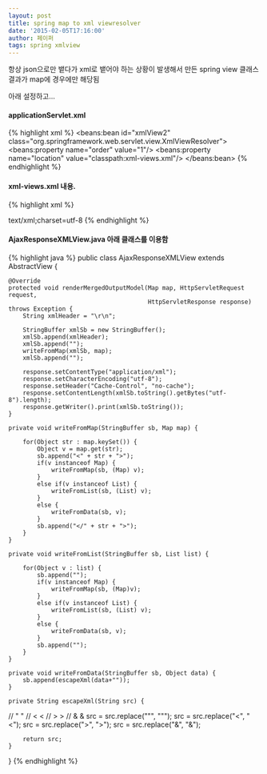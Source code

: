```yaml
---
layout: post
title: spring map to xml viewresolver
date: '2015-02-05T17:16:00'
author: 페이퍼
tags: spring xmlview
---
```

항상 json으로만 뱉다가 xml로 뱉어야 하는 상황이 발생해서 만든 spring view 클래스  
결과가 map에 경우에만 해당됨

아래 설정하고...
#### applicationServlet.xml
{% highlight xml %}
    <beans:bean id="xmlView2" class="org.springframework.web.servlet.view.XmlViewResolver">
        <beans:property name="order" value="1"/>
        <beans:property name="location" value="classpath:xml-views.xml"/>
    </beans:bean>
{% endhighlight %}

#### xml-views.xml 내용.
{% highlight xml %}
<?xml version="1.0" encoding="UTF-8"?>
<!DOCTYPE beans PUBLIC "-//SPRING//DTD BEAN//EN"
        "http://www.springframework.org/dtd/spring-beans.dtd">
<beans>
    <bean name="xmlView"  class="com.xxxxx.view.AjaxResponseXMLView">
        <property name="contentType">
            <value>text/xml;charset=utf-8</value>
        </property>
    </bean>
</beans>
{% endhighlight %}

#### AjaxResponseXMLView.java 아래 클래스를 이용함
{% highlight java %}
public class AjaxResponseXMLView extends AbstractView {

    @Override
    protected void renderMergedOutputModel(Map map, HttpServletRequest request,
                                           HttpServletResponse response) throws Exception {
        String xmlHeader = "\r\n";

        StringBuffer xmlSb = new StringBuffer();
        xmlSb.append(xmlHeader);
        xmlSb.append("");
        writeFromMap(xmlSb, map);
        xmlSb.append("");

        response.setContentType("application/xml");
        response.setCharacterEncoding("utf-8");
        response.setHeader("Cache-Control", "no-cache");
        response.setContentLength(xmlSb.toString().getBytes("utf-8").length);
        response.getWriter().print(xmlSb.toString());
    }

    private void writeFromMap(StringBuffer sb, Map map) {

        for(Object str : map.keySet()) {
            Object v = map.get(str);
            sb.append("<" + str + ">");
            if(v instanceof Map) {
                writeFromMap(sb, (Map) v);
            }
            else if(v instanceof List) {
                writeFromList(sb, (List) v);
            }
            else {
                writeFromData(sb, v);
            }
            sb.append("</" + str + ">");
        }
    }

    private void writeFromList(StringBuffer sb, List list) {

        for(Object v : list) {
            sb.append("");
            if(v instanceof Map) {
                writeFromMap(sb, (Map)v);
            }
            else if(v instanceof List) {
                writeFromList(sb, (List) v);
            }
            else {
                writeFromData(sb, v);
            }
            sb.append("");
        }
    }

    private void writeFromData(StringBuffer sb, Object data) {
        sb.append(escapeXml(data+""));
    }

    private String escapeXml(String src) {
//        "   "
//        <   <
//        >   >
//        &   &
        src = src.replace("\"", """);
        src = src.replace("<", "<");
        src = src.replace(">", ">");
        src = src.replace("&", "&");

        return src;
    }
}
{% endhighlight %}
